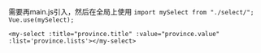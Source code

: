 需要再main.js引入，然后在全局上使用
`import mySelect from "./select/";` 
`Vue.use(mySelect);`

<!-- 使用时传递的参数 -->
`<my-select :title="province.title" :value="province.value" :list='province.lists'></my-select>`